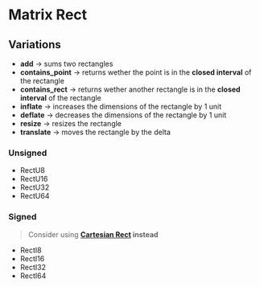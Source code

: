 # Matrix Rect

## Variations

- **add** → sums two rectangles
- **contains_point** → returns wether the point is in the **closed interval** of the rectangle
- **contains_rect** → returns wether another rectangle is in the **closed interval** of the
  rectangle
- **inflate** → increases the dimensions of the rectangle by 1 unit
- **deflate** → decreases the dimensions of the rectangle by 1 unit
- **resize** → resizes the rectangle
- **translate** → moves the rectangle by the delta

### Unsigned

- RectU8
- RectU16
- RectU32
- RectU64

### Signed

> Consider using **[Cartesian Rect](../cartesian/rect.md) instead**

- RectI8
- RectI16
- RectI32
- RectI64
